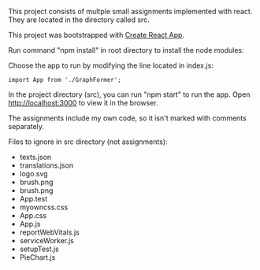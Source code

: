 This project consists of multple small assignments implemented with react. They are located in the directory called src.

This project was bootstrapped with [Create React App](https://github.com/facebook/create-react-app).

Run command "npm install" in root directory to install the node modules:

Choose the app to run by modifying the line located in index.js:
```
import App from './GraphFormer';
```

In the project directory (src), you can run "npm start" to run the app. Open [http://localhost:3000](http://localhost:3000) to view it in the browser.

The assignments include my own code, so it isn't marked with comments separately. 

Files to ignore in src directory (not assignments):
- texts.json
- translations.json
- logo.svg
- brush.png
- brush.png
- App.test
- myowncss.css
- App.css
- App.js
- reportWebVitals.js
- serviceWorker.js
- setupTest.js
- PieChart.js

